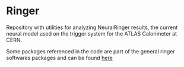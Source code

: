 # Ringer

Repository with utilities for analyzing NeuralRinger results, the current neural model used on the trigger system for the ATLAS Calorimeter at CERN.

Some packages referenced in the code are part of the general ringer softwares packages and can be found [here](https://github.com/ringer-softwares)